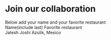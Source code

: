 # Join our collaboration
Below add your name and your favorite restaurant
<br>
Name(include last)  Favorite restaurant<br>
Jatesh Joshi        Azulik, Mexico

